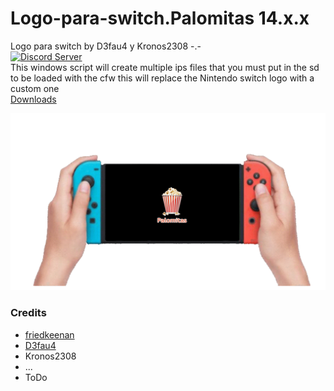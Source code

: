 # Logo-para-switch.Palomitas 14.x.x
Logo para switch by D3fau4 y Kronos2308 -.-<br>
<a href="https://discord.gg/HcCBBYa"><img src="https://user-images.githubusercontent.com/36446521/126035054-dbd90bc9-54e2-47b3-a519-0c60cc8ddbd6.png" alt="Discord Server" /></a><br>
This windows script will create multiple ips files
that you must put in the sd to be loaded with the cfw
this will replace the Nintendo switch logo with a custom one<br>
[Downloads](https://github.com/StarDustCFW/Logo-para-switch.Palomitas/releases)<br>

<a href="https://discord.gg/HcCBBYa"><img src="img/image.gif" alt="Discord Server" /></a>

### Credits
* [friedkeenan](https://github.com/friedkeenan/switch-logo-patcher)
* [D3fau4](https://github.com/D3fau4)
* Kronos2308
* ...
* ToDo
